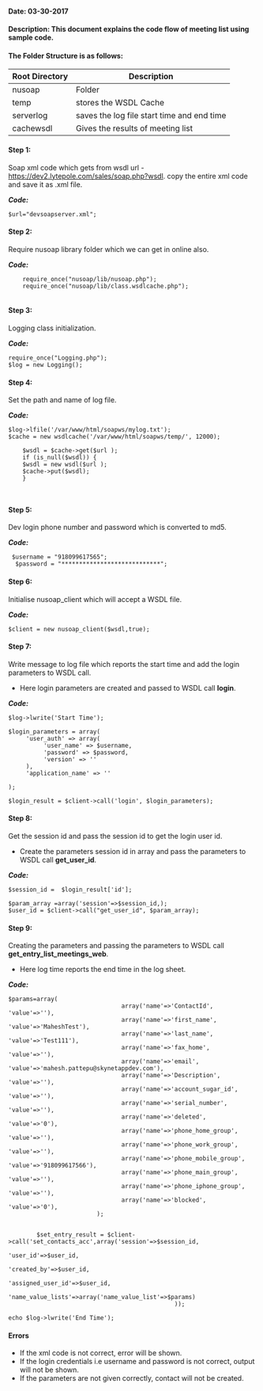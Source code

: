 #### Date: 03-30-2017
#### Description: This document explains the code flow of meeting list using sample code.

#### The Folder Structure is as follows:
   
   
   Root Directory | Description
------------ | -------------
nusoap | Folder |
temp | stores the WSDL Cache | 
serverlog | saves the log file start time and end time |
cachewsdl | Gives the results of meeting list |

#### Step 1:

Soap xml code which gets from wsdl url - https://dev2.lytepole.com/sales/soap.php?wsdl. copy the entire xml code and save it as .xml file.

**_Code:_**
	
```
$url="devsoapserver.xml";

```

#### Step 2:

Require nusoap library folder which we can get in online also.

**_Code:_**
	
```
	require_once("nusoap/lib/nusoap.php");
	require_once("nusoap/lib/class.wsdlcache.php");
  
  ```
  
  #### Step 3:
  
  Logging class initialization.
  
  **_Code:_**
	
```
require_once("Logging.php");
$log = new Logging();
```

#### Step 4:

Set the path and name of log file.

  **_Code:_**
	
```
$log->lfile('/var/www/html/soapws/mylog.txt');
$cache = new wsdlcache('/var/www/html/soapws/temp/', 12000);

	$wsdl = $cache->get($url );
	if (is_null($wsdl)) {
	$wsdl = new wsdl($url );
	$cache->put($wsdl);
	}
  
 
```

#### Step 5:

Dev login phone number and password which is converted to md5.

**_Code:_**
	
```
 $username = "918099617565";
  $password = "****************************";
```

#### Step 6:

Initialise nusoap_client which will accept a WSDL file.

**_Code:_**
	
```
$client = new nusoap_client($wsdl,true);

```

#### Step 7:

Write message to log file which reports the start time and add the login parameters to WSDL call.

- Here login parameters are created and passed to WSDL call **login**.

**_Code:_**
	
```
$log->lwrite('Start Time');
    
$login_parameters = array(
     'user_auth' => array(
          'user_name' => $username,
          'password' => $password,
          'version' => ''
     ),
     'application_name' => ''
        
);
    
$login_result = $client->call('login', $login_parameters);
```

#### Step 8:

Get the session id and pass the session id to get the login user id.

- Create the parameters session id in array and pass the parameters to WSDL call **get_user_id**.

**_Code:_**
	
```
$session_id =  $login_result['id'];

$param_array =array('session'=>$session_id,);
$user_id = $client->call("get_user_id", $param_array);

```

#### Step 9:

Creating the parameters and passing the parameters to WSDL call **get_entry_list_meetings_web**.

- Here log time reports the end time in the log sheet.

**_Code:_**
	
```
$params=array(
								array('name'=>'ContactId', 'value'=>''),   
                                array('name'=>'first_name', 'value'=>'MaheshTest'),     
								array('name'=>'last_name', 'value'=>'Test111'),
								array('name'=>'fax_home', 'value'=>''),   
								array('name'=>'email', 'value'=>'mahesh.pattepu@skynetappdev.com'),
								array('name'=>'Description', 'value'=>''),   
								array('name'=>'account_sugar_id', 'value'=>''),   
								array('name'=>'serial_number', 'value'=>''),      
								array('name'=>'deleted', 'value'=>'0'),   	                               
								array('name'=>'phone_home_group', 'value'=>''),  
								array('name'=>'phone_work_group', 'value'=>''), 
								array('name'=>'phone_mobile_group', 'value'=>'918099617566'), 
								array('name'=>'phone_main_group', 'value'=>''), 
								array('name'=>'phone_iphone_group', 'value'=>''), 
								array('name'=>'blocked', 'value'=>'0'),                               
                         );
						 
		
		$set_entry_result = $client->call('set_contacts_acc',array('session'=>$session_id,
																	'user_id'=>$user_id,
                                                                    'created_by'=>$user_id,
																	'assigned_user_id'=>$user_id,
                                                                   	'name_value_lists'=>array('name_value_list'=>$params)
                                               ));

echo $log->lwrite('End Time');
 ```
 


#### Errors

- If the xml code is not correct, error will be shown.
- If the login credentials i.e username and password is not correct, output will not be shown.
- If the parameters are not given correctly, contact will not be created.





